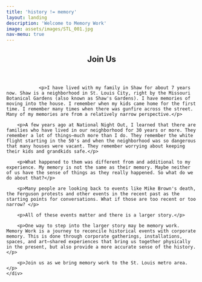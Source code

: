 ```yaml
---
title: 'history != memory'
layout: landing
description: 'Welcome to Memory Work'
image: assets/images/STL_001.jpg
nav-menu: true
---
```


<!-- Main -->
<div id="main">

<!-- One -->
<section id="one">
	<div class="inner">
		<header class="major">
			<h2>Join Us</h2>
		</header>
		
				<p>I have lived with my family in Shaw for about 7 years now. Shaw is a neighborhood in St. Louis City, right by the Missouri Botanical Gardens (also known as Shaw's Gardens). I have memories of moving into the house. I remember when my kids came home for the first time. I remember many times when there was gunfire across the street. Many of my memories are from a relatively narrow perspective.</p>

		<p>A few years ago at National Night Out, I learned that there are families who have lived in our neighborhood for 30 years or more. They remember a lot of things—much more than I do. They remember the white flight starting in the 50's and when the neighborhood was so dangerous that many houses were vacant. They remember worrying about keeping their kids and grandkids safe.</p>

		<p>What happened to them was different from and additional to my experience. My memory is not the same as their memory. Maybe neither of us have the sense of things as they really happened. So what do we do about that?</p>

		<p>Many people are looking back to events like Mike Brown's death, the Ferguson protests and other events in the recent past as the starting points for conversations. What if those are too recent or too narrow? </p>

		<p>All of these events matter and there is a larger story.</p>

		<p>One way to step into the larger story may be memory work. Memory Work is a journey to reconcile historical events with corporate memory. This is done through corporate gatherings, installations, spaces, and art—shared experiences that bring us together physically in the present, but also provide a more accurate sense of the history.</p>

		<p>Join us as we bring memory work to the St. Louis metro area.</p>
	</div>
</section>


